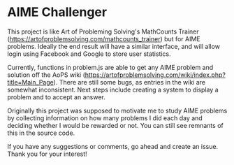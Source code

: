 # AIME Challenger
This project is like Art of Probleming Solving's MathCounts Trainer (https://artofproblemsolving.com/mathcounts_trainer) but for AIME problems. Ideally the end result will have a similar interface, and will allow login using Facebook and Google to store user statistics.

Currently, functions in problem.js are able to get any AIME problem and solution off the AoPS wiki (https://artofproblemsolving.com/wiki/index.php?title=Main_Page). There are still some bugs, as entries in the wiki are somewhat inconsistent. Next steps include creating a system to display a problem and to accept an answer.

Originally this project was supposed to motivate me to study AIME problems by collecting information on how many problems I did each day and deciding whether I would be rewarded or not. You can still see remnants of this in the source code.

If you have any suggestions or comments, go ahead and create an issue. Thank you for your interest!
